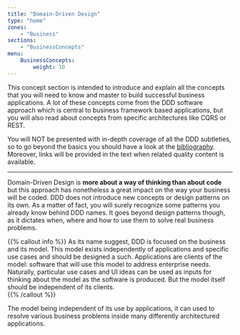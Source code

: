 ```yaml
---
title: "Domain-Driven Design"
type: "home"
zones:
    - "Business"
sections:
    - "BusinessConcepts"
menu:
    BusinessConcepts:
        weight: 10
---
```


This concept section is intended to introduce and explain all the concepts that you will need to know and master to build
successful business applications. A lot of these concepts come from the DDD software approach which is central to business
framework based applications, but you will also read about concepts from specific architectures like CQRS or REST.

You will NOT be presented with in-depth coverage of all the DDD subtleties, so to go beyond the basics you should have
a look at the [bibliography](../bibliography). Moreover, links will be provided in the text when related quality content 
is available.

---

Domain-Driven Design is **more about a way of thinking than about code** but this approach has nonetheless a great
impact on the way your business will be coded. DDD does not introduce new concepts or design patterns on its own. As
a matter of fact, you will surely recognize some patterns you already know behind DDD names. It goes beyond design
patterns though, as it dictates when, where and how to use them to solve real business problems. 

{{% callout info %}}
As its name suggest, DDD is focused on the business and its model. This model exists independently of applications and
specific use cases and should be designed a such. Applications are clients of the model: software that will use this 
model to address enterprise needs. Naturally, particular use cases and UI ideas can be used as inputs for thinking about
the model as the software is produced. But the model itself should be independent of its clients.  
{{% /callout %}}

The model being independent of its use by applications, it can used to resolve various business problems inside many
differently architectured applications.




